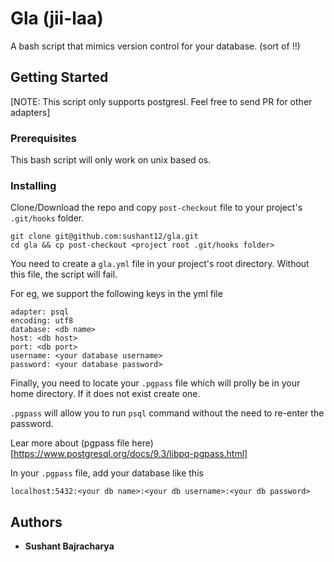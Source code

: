 # Gla (jii-laa)

A bash script that mimics version control for your database. (sort of !!)

## Getting Started

[NOTE: This script only supports postgresl. Feel free to send PR for other adapters]

### Prerequisites

This bash script will only work on unix based os.

### Installing

Clone/Download the repo and copy `post-checkout` file to your project's `.git/hooks` folder.

```
git clone git@github.com:sushant12/gla.git
cd gla && cp post-checkout <project root .git/hooks folder>
```

You need to create a `gla.yml` file in your project's root directory. Without this file, the script will fail.

For eg, we support the following keys in the yml file

```
adapter: psql
encoding: utf8
database: <db name>
host: <db host>
port: <db port>
username: <your database username>
password: <your database password>
```

Finally, you need to locate your `.pgpass` file which will prolly be in your home directory. If it does not exist create one.

`.pgpass` will allow you to run `psql` command without the need to re-enter the password.

Lear more about (pgpass file here)[https://www.postgresql.org/docs/9.3/libpq-pgpass.html]

In your `.pgpass` file, add your database like this

```
localhost:5432:<your db name>:<your db username>:<your db password>
```


## Authors

* **Sushant Bajracharya** 
